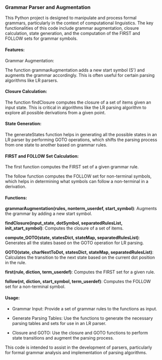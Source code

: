 ### Grammar Parser and Augmentation
This Python project is designed to manipulate and process formal grammars, particularly in the context of computational linguistics. The key functionalities of this code include grammar augmentation, closure calculation, state generation, and the computation of the FIRST and FOLLOW sets for grammar symbols.

#### Features:
Grammar Augmentation:

The function grammarAugmentation adds a new start symbol (S') and augments the grammar accordingly. This is often useful for certain parsing algorithms like LR parsers.

#### Closure Calculation:

The function findClosure computes the closure of a set of items given an input state. This is critical in algorithms like the LR parsing algorithm to explore all possible derivations from a given point.

#### State Generation:

The generateStates function helps in generating all the possible states in an LR parser by performing GOTO operations, which shifts the parsing process from one state to another based on grammar rules.

#### FIRST and FOLLOW Set Calculation:

The first function computes the FIRST set of a given grammar rule.

The follow function computes the FOLLOW set for non-terminal symbols, which helps in determining what symbols can follow a non-terminal in a derivation.

#### Functions:
**grammarAugmentation(rules, nonterm_userdef, start_symbol)**: Augments the grammar by adding a new start symbol.

**findClosure(input_state, dotSymbol, separatedRulesList, init_start_symbol)**: Computes the closure of a set of items.

**compute_GOTO(state, statesDict, stateMap, separatedRulesList)**: Generates all the states based on the GOTO operation for LR parsing.

**GOTO(state, charNextToDot, statesDict, stateMap, separatedRulesList)**: Calculates the transition to the next state based on the current dot position in the rule.

**first(rule, diction, term_userdef)**: Computes the FIRST set for a given rule.

**follow(nt, diction, start_symbol, term_userdef)**: Computes the FOLLOW set for a non-terminal symbol.

#### Usage:
- Grammar Input: Provide a set of grammar rules to the functions as input.

- Generate Parsing Tables: Use the functions to generate the necessary parsing tables and sets for use in an LR parser.

- Closure and GOTO: Use the closure and GOTO functions to perform state transitions and augment the parsing process.

This code is intended to assist in the development of parsers, particularly for formal grammar analysis and implementation of parsing algorithms.
